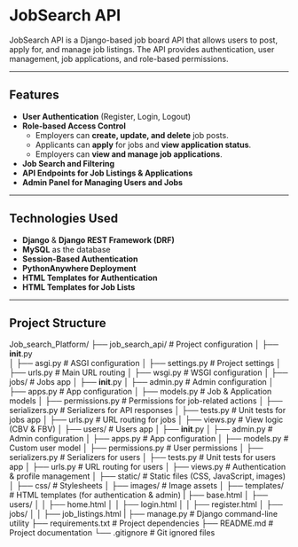 # JobSearch API

JobSearch API is a Django-based job board API that allows users to post, apply for, and manage job listings. The API provides authentication, user management, job applications, and role-based permissions.

---

## Features

- **User Authentication** (Register, Login, Logout)
- **Role-based Access Control**
  - Employers can **create, update, and delete** job posts.
  - Applicants can **apply** for jobs and **view application status**.
  - Employers can **view and manage job applications**.
- **Job Search and Filtering**
- **API Endpoints for Job Listings & Applications**
- **Admin Panel for Managing Users and Jobs**

---

## Technologies Used

- **Django** & **Django REST Framework (DRF)**
- **MySQL** as the database
- **Session-Based Authentication**
- **PythonAnywhere Deployment**
- **HTML Templates for Authentication**
- **HTML Templates for Job Lists**

---

## Project Structure

Job_search_Platform/
├── job_search_api/          # Project configuration
│   ├── __init__.py          
│   ├── asgi.py              # ASGI configuration
│   ├── settings.py          # Project settings
│   ├── urls.py              # Main URL routing
│   ├── wsgi.py              # WSGI configuration
│
├── jobs/                    # Jobs app
│   ├── __init__.py
│   ├── admin.py             # Admin configuration
│   ├── apps.py              # App configuration
│   ├── models.py            # Job & Application models
│   ├── permissions.py       # Permissions for job-related actions
│   ├── serializers.py       # Serializers for API responses
│   ├── tests.py             # Unit tests for jobs app
│   ├── urls.py              # URL routing for jobs
│   ├── views.py             # View logic (CBV & FBV)
│
├── users/                   # Users app
│   ├── __init__.py
│   ├── admin.py             # Admin configuration
│   ├── apps.py              # App configuration
│   ├── models.py            # Custom user model
│   ├── permissions.py       # User permissions
│   ├── serializers.py       # Serializers for users
│   ├── tests.py             # Unit tests for users app
│   ├── urls.py              # URL routing for users
│   ├── views.py             # Authentication & profile management
│
├── static/                  # Static files (CSS, JavaScript, images)
│   ├── css/                 # Stylesheets
│   ├── images/              # Image assets
│
├── templates/               # HTML templates (for authentication & admin)
|   ├── base.html 
│   ├── users/
│   │   ├── home.html
│   │   ├── login.html
│   │   ├── register.html
│   ├── jobs/
│   │   ├── job_listings.html
|
├── manage.py                # Django command-line utility
├── requirements.txt         # Project dependencies
├── README.md                # Project documentation
└── .gitignore               # Git ignored files
